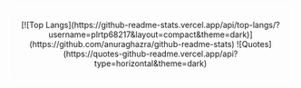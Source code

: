 <div align="center" style="border: 2px solid #ffffff; border-radius: 10px; padding: 20px; width: fit-content;">
  
<div>
[![Top Langs](https://github-readme-stats.vercel.app/api/top-langs/?username=plrtp68217&layout=compact&theme=dark)](https://github.com/anuraghazra/github-readme-stats)  
![Quotes](https://quotes-github-readme.vercel.app/api?type=horizontal&theme=dark)
</div>

</div>
